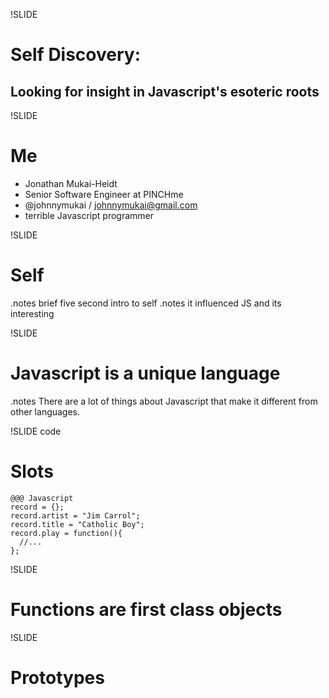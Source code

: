 !SLIDE
# Self Discovery:
## Looking for insight in Javascript's esoteric roots

!SLIDE
# Me
- Jonathan Mukai-Heidt
- Senior Software Engineer at PINCHme
- @johnnymukai / johnnymukai@gmail.com
- terrible Javascript programmer

!SLIDE
# Self
.notes brief five second intro to self
.notes it influenced JS and its interesting

!SLIDE
# Javascript is a unique language
.notes There are a lot of things about Javascript that make it different from other languages.

!SLIDE code
# Slots
``````
@@@ Javascript
record = {};
record.artist = "Jim Carrol";
record.title = "Catholic Boy";
record.play = function(){
  //...
};
``````

!SLIDE
# Functions are first class objects

!SLIDE
# Prototypes

